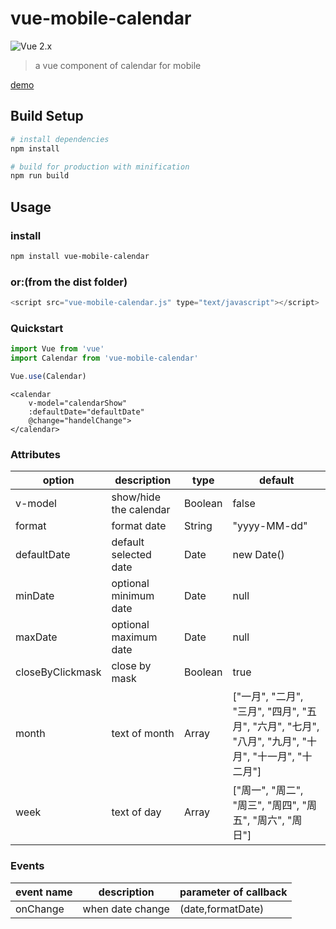 # vue-mobile-calendar

![Vue 2.x](https://img.shields.io/badge/vue-2.x-green.svg "Vue 2 Compatible")
> a vue component of calendar for mobile

[demo](https://lx544690189.github.io/vue-mobile-calendar/)

## Build Setup

``` bash
# install dependencies
npm install

# build for production with minification
npm run build
```

## Usage
### install
```bash
npm install vue-mobile-calendar
```

### or:(from the dist folder)
```javascript
<script src="vue-mobile-calendar.js" type="text/javascript"></script>
```

### Quickstart

```javascript
import Vue from 'vue'
import Calendar from 'vue-mobile-calendar'

Vue.use(Calendar)
```

```vue
<calendar
	v-model="calendarShow"
	:defaultDate="defaultDate"
	@change="handelChange">
</calendar>
```

### Attributes

option | description | type | default
---|--- | --- | ---
v-model | show/hide the calendar | Boolean | false
format | format date | String | "yyyy-MM-dd"
defaultDate | default selected date | Date | new Date()
minDate | optional minimum date | Date | null
maxDate  | optional maximum date | Date | null
closeByClickmask | close by mask | Boolean | true
month | text of month | Array | ["一月", "二月", "三月", "四月", "五月", "六月", "七月", "八月", "九月", "十月", "十一月", "十二月"]
week | text of day | Array | ["周一", "周二", "周三", "周四", "周五", "周六", "周日"]

### Events

event name | description | 	parameter of callback
---|--- | ---
onChange | when date change | (date,formatDate)